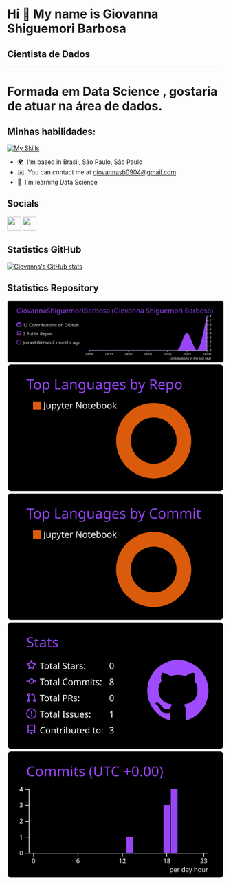 Hi 👋 My name is Giovanna Shiguemori Barbosa
============================================

 ## Cientista de Dados
------------------

Formada em Data Science , gostaria de atuar na área de dados.
============================================================

## Minhas habilidades:

[![My Skills](https://skillicons.dev/icons?i=py,mysql,azure,mongodb,powershell,sklearn)](https://skillicons.dev)

*   🌍  I'm based in Brasil, São Paulo, São Paulo
*   ✉️  You can contact me at [giovannasb0904@gmail.com](mailto:giovannasb0904@gmail.com)
*   🧠  I'm learning Data Science


 ## Socials
                  
<p align="left"> <a href="https://www.github.com/GiovannaShiguemoriBarbosa" target="_blank" rel="noreferrer"> <picture> <source media="(prefers-color-scheme: dark)" srcset="https://raw.githubusercontent.com/danielcranney/readme-generator/main/public/icons/socials/github-dark.svg" /> <source media="(prefers-color-scheme: light)" srcset="https://raw.githubusercontent.com/danielcranney/readme-generator/main/public/icons/socials/github.svg" /> <img src="https://raw.githubusercontent.com/danielcranney/readme-generator/main/public/icons/socials/github.svg" width="32" height="32" /> </picture> </a> <a href="https://www.linkedin.com/in/giovannashiguemori/" target="_blank" rel="noreferrer"> <picture> <source media="(prefers-color-scheme: dark)" srcset="https://raw.githubusercontent.com/danielcranney/readme-generator/main/public/icons/socials/linkedin-dark.svg" /> <source media="(prefers-color-scheme: light)" srcset="https://raw.githubusercontent.com/danielcranney/readme-generator/main/public/icons/socials/linkedin.svg" /> <img src="https://raw.githubusercontent.com/danielcranney/readme-generator/main/public/icons/socials/linkedin.svg" width="32" height="32" /> </picture> </a></p>

  ##  Statistics GitHub
  
  [![Giovanna's GitHub stats](https://github-readme-stats.vercel.app/api?username=GiovannaShiguemoriBarbosa)](https://github.com/GiovannaShiguemoriBarbosa/github-readme-stats)


  
 ## Statistics Repository

[![](https://raw.githubusercontent.com/GiovannaShiguemoriBarbosa/GiovannaShiguemoriBarbosa/master/profile-summary-card-output/midnight_purple/0-profile-details.svg)](https://github.com/vn7n24fzkq/github-profile-summary-cards)
[![](https://raw.githubusercontent.com/GiovannaShiguemoriBarbosa/GiovannaShiguemoriBarbosa/master/profile-summary-card-output/midnight_purple/1-repos-per-language.svg)](https://github.com/vn7n24fzkq/github-profile-summary-cards) [![](https://raw.githubusercontent.com/GiovannaShiguemoriBarbosa/GiovannaShiguemoriBarbosa/master/profile-summary-card-output/midnight_purple/2-most-commit-language.svg)](https://github.com/vn7n24fzkq/github-profile-summary-cards)
[![](https://raw.githubusercontent.com/GiovannaShiguemoriBarbosa/GiovannaShiguemoriBarbosa/master/profile-summary-card-output/midnight_purple/3-stats.svg)](https://github.com/vn7n24fzkq/github-profile-summary-cards) [![](https://raw.githubusercontent.com/GiovannaShiguemoriBarbosa/GiovannaShiguemoriBarbosa/master/profile-summary-card-output/midnight_purple/4-productive-time.svg)](https://github.com/vn7n24fzkq/github-profile-summary-cards)



